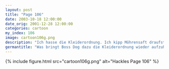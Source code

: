 ```yaml
---
layout: post
title: "Page 106"
date: 2003-10-18 12:00:00
date_orig: 2001-12-28 12:00:00
categories: cartoon
my_index: 106
image: cartoon106g.png
description: "Ich hasse die Kleiderordnung. Ich kipp Möhrensaft draufstolpere dauernt über den Rock und Sorry Hazel, ich brauch schon einen besseren Grund um die Kleiderordnung aufzuheben.Die Kleiderordnung ist gar nicht schlecht Wie seh ich aus Ich heb sie heute Nachmittag auf Boss DOg Hazel Marcus"
germantitle: "Was bringt Boss Dog dazu die Kleiderordnung wieder aufzuheben"
---
```


{% include figure.html src="cartoon106g.png" alt="Hackles Page 106"  %}
